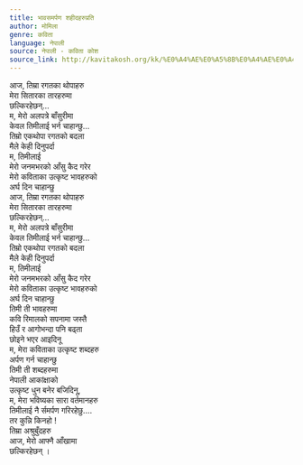 ```yaml
---
title: भावसमर्पण शहीदहरुप्रति
author: मोमिला
genre: कविता
language: नेपाली
source: नेपाली - कविता कोश
source_link: http://kavitakosh.org/kk/%E0%A4%AE%E0%A5%8B%E0%A4%AE%E0%A4%BF%E0%A4%B2%E0%A4%BE
---
```


आज, तिम्रा रगतका थोपाहरु  
मेरा सितारका तारहरुमा  
छल्किरहेछन्...  
म, मेरो अलपत्रे बाँसुरीमा  
केवल तिमीलाई भर्न चाहान्छु...  
तिम्रो एकथोपा रगतको बदला  
मैले केही दिनुपर्दा  
म, तिमीलाई  
मेरो जनमभरको आँसु कैद गरेर  
मेरो कविताका उत्कृष्ट भावहरुको  
अर्घ दिन चाहान्छु  
आज, तिम्रा रगतका थोपाहरु  
मेरा सितारका तारहरुमा  
छल्किरहेछन्...  
म, मेरो अलपत्रे बाँसुरीमा  
केवल तिमीलाई भर्न चाहान्छु...  
तिम्रो एकथोपा रगतको बदला  
मैले केही दिनुपर्दा  
म, तिमीलाई  
मेरो जनमभरको आँसु कैद गरेर  
मेरो कविताका उत्कृष्ट भावहरुको  
अर्घ दिन चाहान्छु  
तिमी ती भावहरुमा  
कवि रिमालको सपनामा जस्तै  
हिउँ र आगोभन्दा पनि बढ्ता  
छोइने भएर आइदिनू  
म, मेरा कविताका उत्कृष्ट शब्दहरु  
अर्पण गर्न चाहान्छु  
तिमी ती शब्दहरुमा  
नेपाली आकांक्षाको  
उत्कृष्ट धुन बनेर बजिदिनू,  
म, मेरा भविष्यका सारा वर्तमानहरु  
तिमीलाई नै र्समर्पण गरिरहेछु....  
तर कुन्नि किनहो !  
तिम्रा अश्रुबुँदहरु  
आज, मेरो आफ्नै आँखामा  
छल्किरहेछन् ।
